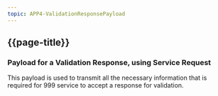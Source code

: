 ```yaml
---
topic: APP4-ValidationResponsePayload
---
```



## {{page-title}}

### Payload for a Validation Response, using Service Request

This payload is used to transmit all the necessary information that is required for 999 service to accept a response for validation.